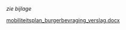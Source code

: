 *zie bijlage*

[mobiliteitsplan_burgerbevraging_verslag.docx](best/mobiliteitsplan_burgerbevraging_verslag.docx)

